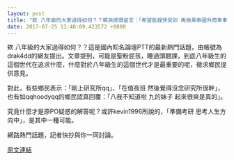 ```yaml
---
layout: post
title: "欸 八年級的大家過得如何？？鄉民感慨留言：「希望能趕快受訓 再換乘泰國外商車車」。"
date: 2017-07-25 13:48:09.423572 +0800
---
```


欸 八年級的大家過得如何？？這是國內知名論壇PTT的最新熱門話題，由帳號為drak4dd的網友提出。文章提到，可能是聖粉屁孩，睡過頭翹課，到底八年級生的這個世代在追求什麼，什麼對於八年級生的這個世代才是最重要的呢，徵求鄉民提供意見。

對此，有些鄉民表示：「剛上研究所qq」、「在值夜班 然後覺得沒念研究所很幹」，也有如qqhoodyqq的鄉民認真回覆：「八我不知道啦 九的妹子 起來很爽是真的」。

究竟什麼才是原PO疑惑的解答呢？或許kevin1996所說的，「準備考研 思考人生方向中」，是其中一種可能。

網路熱門話題，記者快抄與你一同討論。

<a href = "https://www.ptt.cc/bbs/Gossiping/M.1500898778.A.0CD.html">原文連結</a>

